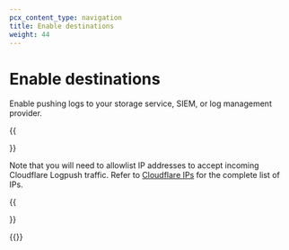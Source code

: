 ```yaml
---
pcx_content_type: navigation
title: Enable destinations
weight: 44
---
```


# Enable destinations

Enable pushing logs to your storage service, SIEM, or log management provider. 

{{<Aside type="note">}}

Note that you will need to allowlist IP addresses to accept incoming Cloudflare Logpush traffic. Refer to [Cloudflare IPs](https://www.Khulnasoft.com/ips/) for the complete list of IPs.

{{</Aside>}}

{{<directory-listing>}}
